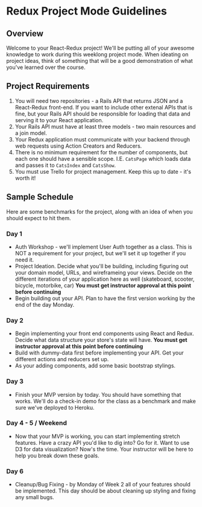 # Redux Project Mode Guidelines

## Overview

Welcome to your React-Redux project! We'll be putting all of your awesome knowledge to work during this weeklong project mode. When ideating on project ideas, think of something that will be a good demonstration of what you've learned over the course.

## Project Requirements

1. You will need two repositories - a Rails API that returns JSON and a React-Redux front-end. If you want to include other extenal APIs that is fine, but your Rails API should be responsible for loading that data and serving it to your React application. 
2. Your Rails API must have at least three models - two main resources and a join model.
3. Your Redux application must communicate with your backend through web requests using Action Creators and Reducers.
4. There is no minimum requirement for the number of components, but each one should have a sensible scope. I.E. `CatsPage` which loads data and passes it to `CatsIndex` and `CatsShow`.
5. You must use Trello for project management. Keep this up to date - it's worth it!

## Sample Schedule

Here are some benchmarks for the project, along with an idea of when you should expect to hit them.

### Day 1
  + Auth Workshop - we'll implement User Auth together as a class. This is NOT a requirement for your project, but we'll set it up together if you need it.
  + Project Ideation. Decide what you'll be building, including figuring out your domain model, URLs, and wireframeing your views. Decide on the different iterations of your application here as well (skateboard, scooter, bicycle, motorbike, car)  **You must get instructor approval at this point before continuing**
  +  Begin building out your API. Plan to have the first version working by the end of the day Monday.

### Day 2
	
  + Begin implementing your front end components using React and Redux. Decide what data structure your store's state will have.   **You must get instructor approval at this point before continuing**
  + Build with dummy-data first before implementing your API. Get your different actions and reducers set up. 
  + As your adding components, add some basic bootstrap stylings. 

### Day 3
 + Finish your MVP version by today. You should have something that works. We'll do a check-in demo for the class as a benchmark and make sure we've deployed to Heroku.


### Day 4 - 5 / Weekend
+ Now that your MVP is working, you can start implementing stretch features. Have a crazy API you'd like to dig into? Go for it. Want to use D3 for data visualization? Now's the time. Your instructor will be here to help you break down these goals. 


### Day 6
+ Cleanup/Bug Fixing - by Monday of Week 2 all of your features should be implemented. This day should be about cleaning up styling and fixing any small bugs. 